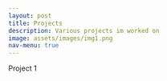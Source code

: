 ```yaml
---
layout: post
title: Projects
description: Various projects im worked on
image: assets/images/img1.png
nav-menu: true
---
```


Project 1

